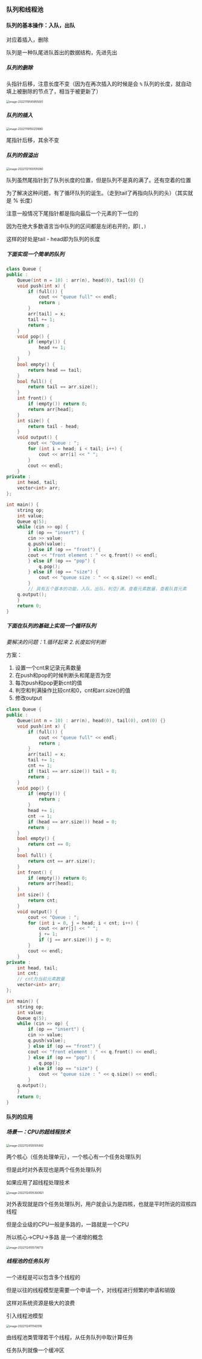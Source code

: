 ###  队列和线程池



#### 队列的基本操作：入队，出队

对应着插入，删除

队列是一种队尾进队首出的数据结构，先进先出



##### 队列的删除

头指针后移，注意长度不变（因为在再次插入的时候是会 `%` 队列的长度，就自动填上被删除的节点了，相当于被更新了）

<img src="/Users/renboyu/Library/Application Support/typora-user-images/image-20221119145955001.png" alt="image-20221119145955001" style="zoom:50%;" />

##### 队列的插入

<img src="/Users/renboyu/Library/Application Support/typora-user-images/image-20221119150251680.png" alt="image-20221119150251680" style="zoom:50%;" />

尾指针后移，其余不变



##### 队列的假溢出

<img src="/Users/renboyu/Library/Application Support/typora-user-images/image-20221121100105080.png" alt="image-20221121100105080" style="zoom:50%;" />

队列虽然尾指针到了队列长度的位置，但是队列不是真的满了。还有空着的位置

为了解决这种问题，有了循环队列的诞生。（走到tail了再指向队列的头）（其实就是 % 长度）



注意一般情况下尾指针都是指向最后一个元素的下一位的

因为在绝大多数语言当中队列的区间都是左闭右开的，即`[,)`

这样的好处是tail - head即为队列的长度

##### 下面实现一个简单的队列

```c++
class Queue {
public :
    Queue(int n = 10) : arr(n), head(0), tail(0) {}
    void push(int x) {
        if (full()) {
            cout << "queue full" << endl;
            return ;
        }
        arr[tail] = x;
        tail += 1;
        return ;
    }
    void pop() {
        if (empty()) {
            head += 1;
        }
    }
    bool empty() {
        return head == tail;
    }
    bool full() {
        return tail == arr.size();
    }
    int front() {
        if (empty()) return 0;
        return arr[head];
    }
    int size() {
        return tail - head;
    }
    void output() {
        cout << "Queue : ";
        for (int i = head; i < tail; i++) {
            cout << arr[i] << " ";
        }
        cout << endl;
    }
private :
    int head, tail;
    vector<int> arr;
};

int main() {
    string op;
    int value;
    Queue q(5);
    while (cin >> op) {
        if (op == "insert") {
        cin >> value;
        q.push(value);
        } else if (op == "front") {
        cout << "front element : " << q.front() << endl;
        } else if (op == "pop") {
            q.pop();
        } else if (op == "size") {
            cout << "queue size : " << q.size() << endl;
        }
        // 具有五个基本的功能，入队，出队，判空/满，查看元素数量，查看队首元素
    q.output();
    }
    return 0;
}
```



##### 下面在队列的基础上实现一个循环队列

*要解决的问题：1.循环起来 2.长度如何判断*

方案：

1. 设置一个cnt来记录元素数量
2. 在push和pop的时候判断头和尾是否为空
3. 每次push和pop更新cnt的值
4. 判空和判满操作比较cnt和0，cnt和arr.size()的值
5. 修改output



```c++
class Queue {
public :
    Queue(int n = 10) : arr(n), head(0), tail(0), cnt(0) {}
    void push(int x) {
        if (full()) {
            cout << "queue full" << endl;
            return ;
        }
        arr[tail] = x;
        tail += 1;
        cnt += 1;
        if (tail == arr.size()) tail = 0;
        return ;
    }
    void pop() {
        if (empty()) {
            return ;
        }
        head += 1;
        cnt -= 1;
        if (head == arr.size()) head = 0;
        return ;
    }
    bool empty() {
        return cnt == 0;
    }
    bool full() {
        return cnt == arr.size();
    }
    int front() {
        if (empty()) return 0;
        return arr[head];
    }
    int size() {
        return cnt;
    }
    void output() {
        cout << "Queue : ";
        for (int i = 0, j = head; i < cnt; i++) {
            cout << arr[j] << " ";
            j += 1;
            if (j == arr.size()) j = 0;
        }
        cout << endl;
    }
private :
    int head, tail;
    int cnt;
    // cnt为当前元素数量
    vector<int> arr;
};

int main() {
    string op;
    int value;
    Queue q(5);
    while (cin >> op) {
        if (op == "insert") {
        cin >> value;
        q.push(value);
        } else if (op == "front") {
        cout << "front element : " << q.front() << endl;
        } else if (op == "pop") {
            q.pop();
        } else if (op == "size") {
            cout << "queue size : " << q.size() << endl;
        }
    q.output();
    }
    return 0;
}
```



#### 队列的应用

##### 场景一：CPU的超线程技术

<img src="/Users/renboyu/Library/Application Support/typora-user-images/image-20221124105105482.png" alt="image-20221124105105482" style="zoom:50%;" />

两个核心（任务处理单元），一个核心有一个任务处理队列

但是此时对外表现也是两个任务处理队列

如果应用了超线程处理技术

<img src="/Users/renboyu/Library/Application Support/typora-user-images/image-20221124105300921.png" alt="image-20221124105300921" style="zoom:50%;" />

对外表现就是四个任务处理队列，用户就会认为是四核，也就是平时所说的双核四线程

但是企业级的CPU一般是多路的，一路就是一个CPU

所以核心->CPU->多路 是一个递增的概念



<img src="/Users/renboyu/Library/Application Support/typora-user-images/image-20221124105736713.png" alt="image-20221124105736713" style="zoom:50%;" />

##### 线程池的任务队列

一个进程是可以包含多个线程的

但是以往的线程模型是需要一个申请一个，对线程进行频繁的申请和销毁

这样对系统资源是极大的浪费

引入线程池模型

<img src="/Users/renboyu/Library/Application Support/typora-user-images/image-20221124111140516.png" alt="image-20221124111140516" style="zoom:50%;" />

由线程池类管理若干个线程，从任务队列中取计算任务

任务队列就像一个缓冲区

